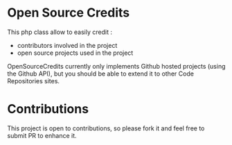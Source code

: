 # Open Source Credits

This php class allow to easily credit :
 - contributors involved in the project
 - open source projects used in the project

OpenSourceCredits currently only implements Github hosted projects (using the Github API), but you should be able to extend it to other Code Repositories sites.

# Contributions
This project is open to contributions, so please fork it and feel free to submit PR to enhance it.
